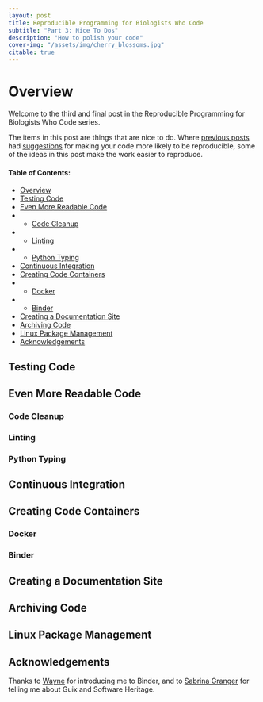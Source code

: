```yaml
---
layout: post
title: Reproducible Programming for Biologists Who Code
subtitle: "Part 3: Nice To Dos"
description: "How to polish your code"
cover-img: "/assets/img/cherry_blossoms.jpg"
citable: true
---
```


<a id="overview"></a>
# Overview
Welcome to the third and final post in the Reproducible Programming for Biologists Who Code series.

The items in this post are things that are nice to do.
Where [previous posts](https://ben-heil.github.io/2020-06-16-mustdo/) had [suggestions](https://ben-heil.github.io/2020-06-30-shoulddo/)
for making your code more likely to be reproducible, some of the ideas in this post make the work easier to reproduce.

#### Table of Contents:
- [Overview](#overview)
- [Testing Code](#testing)
- [Even More Readable Code](#readability)
- - [Code Cleanup](#cleaning)
- - [Linting](#linting)
- - [Python Typing](#mypy)
- [Continuous Integration](#ci)
- [Creating Code Containers](#containers)
- - [Docker](#docker)
- - [Binder](#binder)
- [Creating a Documentation Site](#documentation)
- [Archiving Code](#archive)
- [Linux Package Management](#guix)
- [Acknowledgements](#acknowledgements)

<a id="testing"></a>
## Testing Code

<a id="readability"></a>
## Even More Readable Code
<a id="cleaning"></a>
### Code Cleanup
<a id="linting"></a>
### Linting
<a id="mypy"></a>
### Python Typing

<a id="ci"></a>
## Continuous Integration

<a id="containers"></a>
## Creating Code Containers
<a id="docker"></a>
### Docker
<a id="binder"></a>
### Binder


<a id="documentation"></a>
## Creating a Documentation Site

<a id="archive"></a>
## Archiving Code

<a id="guix"></a>
## Linux Package Management

<a id="acknowledgements"></a>
## Acknowledgements
Thanks to [Wayne](https://twitter.com/Fomightez) for introducing me to Binder, and to
[Sabrina Granger](https://twitter.com/sabr_granger) for telling me about Guix and Software Heritage.
